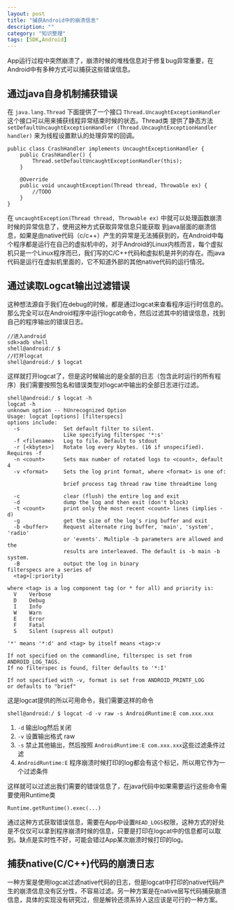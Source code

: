 ```yaml
---
layout: post
title: "捕获Android中的崩溃信息"
description: ""
category: "知识整理"
tags: [SDK,Android]
---
```


App运行过程中突然崩溃了，崩溃时候的堆栈信息对于修复bug异常重要，在Android中有多种方式可以捕获这些错误信息。

## 通过java自身机制捕获错误

在 `java.lang.Thread` 下面提供了一个接口 `Thread.UncaughtExceptionHandler` 这个接口可以用来捕获线程异常结束时候的状态。Thread类
提供了静态方法 `setDefaultUncaughtExceptionHandler (Thread.UncaughtExceptionHandler handler)` 来为线程设置默认的处理异常的回调。

```
public class CrashHandler implements UncaughtExceptionHandler {
	public CrashHandler() {
		Thread.setDefaultUncaughtExceptionHandler(this);
	}
	
	@Override
	public void uncaughtException(Thread thread, Throwable ex) {
		//TODO
	}
}
```

在 `uncaughtException(Thread thread, Throwable ex)` 中就可以处理函数崩溃时候的异常信息了，使用这种方式获取异常信息只能获取
到java层面的崩溃信息，如果是由native代码（c/c++）产生的异常是无法捕获到的，在Android中每个程序都是运行在自己的虚拟机中的，对于Android的Linux内核而言，每个虚拟机只是一个Linux程序而已，我们写的C/C++代码和虚拟机是并列的存在。而java代码是运行在虚拟机里面的，它不知道外部的其他native代码的运行情况。


## 通过读取Logcat输出过滤错误

这种想法源自于我们在debug的时候，都是通过logcat来查看程序运行时信息的。那么完全可以在Android程序中运行logcat命令，然后过滤其中的错误信息，找到自己的程序输出的错误日志。

```
//进入android
sdk>adb shell
shell@android:/ $
//打开logcat
shell@android:/ $ logcat
```

这样就打开logcat了，但是这时候输出的是全部的日志（包含此时运行的所有程序）我们需要按照包名和错误类型对logcat中输出的全部日志进行过滤。

```
shell@android:/ $ logcat -h
logcat -h
unknown option -- hUnrecognized Option
Usage: logcat [options] [filterspecs]
options include:
  -s              Set default filter to silent.
                  Like specifying filterspec '*:s'
  -f <filename>   Log to file. Default to stdout
  -r [<kbytes>]   Rotate log every kbytes. (16 if unspecified). Requires -f
  -n <count>      Sets max number of rotated logs to <count>, default 4
  -v <format>     Sets the log print format, where <format> is one of:

                  brief process tag thread raw time threadtime long

  -c              clear (flush) the entire log and exit
  -d              dump the log and then exit (don't block)
  -t <count>      print only the most recent <count> lines (implies -d)
  -g              get the size of the log's ring buffer and exit
  -b <buffer>     Request alternate ring buffer, 'main', 'system', 'radio'
                  or 'events'. Multiple -b parameters are allowed and the
                  results are interleaved. The default is -b main -b system.
  -B              output the log in binary
filterspecs are a series of
  <tag>[:priority]

where <tag> is a log component tag (or * for all) and priority is:
  V    Verbose
  D    Debug
  I    Info
  W    Warn
  E    Error
  F    Fatal
  S    Silent (supress all output)

'*' means '*:d' and <tag> by itself means <tag>:v

If not specified on the commandline, filterspec is set from ANDROID_LOG_TAGS.
If no filterspec is found, filter defaults to '*:I'

If not specified with -v, format is set from ANDROID_PRINTF_LOG
or defaults to "brief"
```

这是logcat提供的所以可用命令，我们需要这样的命令

```
shell@android:/ $ logcat -d -v raw -s AndroidRuntime:E com.xxx.xxx
```

1. `-d` 输出log然后关闭
2. `-v` 设置输出格式 raw
3. `-s` 禁止其他输出，然后按照 `AndroidRuntime:E com.xxx.xxx`这些过滤条件过滤
4. `AndroidRuntime:E` 程序崩溃时候打印的log都会有这个标记，所以用它作为一个过滤条件

这样就可以过滤出我们需要的错误信息了，在java代码中如果需要运行这些命令需要使用Runtime类

```
Runtime.getRuntime().exec(...)
```

通过这种方式获取错误信息，需要在App中设置`READ_LOGS`权限，这种方式的好处是不仅仅可以拿到程序崩溃时候的信息，只要是打印在logcat中的信息都可以取到。缺点是实时性不好，可能会错过App某次崩溃时候打印的log。

## 捕获native(C/C++)代码的崩溃日志

一种方案是使用logcat过滤native代码的日志，但是logcat中打印的native代码产生的崩溃信息没有区分性，不容易过滤。另一种方案是在native层写代码捕获崩溃信息，具体的实现没有研究过，但是解铃还须系铃人这应该是可行的一种方案。


